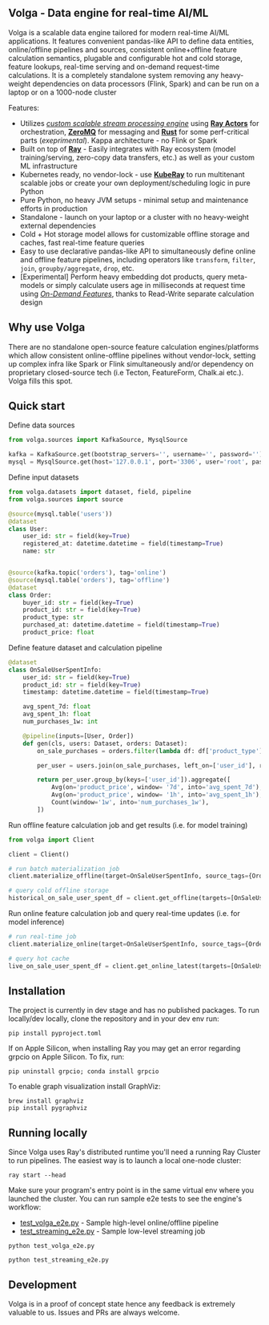 ## Volga - Data engine for real-time AI/ML

Volga is a scalable data engine tailored for modern real-time AI/ML applications.
It features convenient pandas-like API to define data entities, online/offline pipelines and sources, 
consistent online+offline feature calculation semantics, plugable and configurable hot and cold storage, feature lookups, 
real-time serving and on-demand request-time calculations.
It is a completely standalone system removing any heavy-weight dependencies on data processors (Flink, Spark) and 
can be run on a laptop or on a 1000-node cluster

Features:

- Utilizes *[custom scalable stream processing engine](https://github.com/anovv/volga/blob/master/volga/streaming/runtime/master/test/test_e2e.py)* using **[Ray Actors](https://docs.ray.io/en/latest/ray-core/actors.html)** for orchestration, 
**[ZeroMQ](https://zeromq.org/)** for messaging and **[Rust](https://www.rust-lang.org/)** for some perf-critical parts (*exeprimental*). 
Kappa architecture - no Flink or Spark
- Built on top of **[Ray](https://github.com/ray-project/ray)** - Easily integrates with Ray ecosystem 
(model training/serving, zero-copy data transfers, etc.) as well as your custom ML infrastructure
- Kubernetes ready, no vendor-lock - use **[KubeRay](https://github.com/ray-project/kuberay)** to run multitenant scalable jobs or create your own deployment/scheduling logic in pure Python
- Pure Python, no heavy JVM setups - minimal setup and maintenance efforts in production
- Standalone - launch on your laptop or a cluster with no heavy-weight external dependencies
- Cold + Hot storage model allows for customizable offline storage and caches, fast real-time feature queries
- Easy to use declarative pandas-like API to simultaneously define online and offline feature pipelines, including 
operators like ```transform```, ```filter```, ```join```, ```groupby/aggregate```, ```drop```, etc.
- [Experimental] Perform heavy embedding dot products, query meta-models or simply calculate users age in milliseconds at request time
 using *[On-Demand Features]()*, thanks to Read-Write separate calculation design

## Why use Volga

There are no standalone open-source feature calculation engines/platforms which allow consistent online-offline pipelines without vendor-lock,
setting up complex infra like Spark or Flink simultaneously and/or dependency on proprietary closed-source tech 
(i.e Tecton, FeatureForm, Chalk.ai etc.). Volga fills this spot.

## Quick start

Define data sources

```python
from volga.sources import KafkaSource, MysqlSource

kafka = KafkaSource.get(bootstrap_servers='', username='', password='')
mysql = MysqlSource.get(host='127.0.0.1', port='3306', user='root', password='', database='db')

```

Define input datasets

```python
from volga.datasets import dataset, field, pipeline
from volga.sources import source

@source(mysql.table('users'))
@dataset
class User:
    user_id: str = field(key=True)
    registered_at: datetime.datetime = field(timestamp=True)
    name: str


@source(kafka.topic('orders'), tag='online')
@source(mysql.table('orders'), tag='offline')
@dataset
class Order:
    buyer_id: str = field(key=True)
    product_id: str = field(key=True)
    product_type: str
    purchased_at: datetime.datetime = field(timestamp=True)
    product_price: float

```

Define feature dataset and calculation pipeline

```python
@dataset
class OnSaleUserSpentInfo:
    user_id: str = field(key=True)
    product_id: str = field(key=True)
    timestamp: datetime.datetime = field(timestamp=True)

    avg_spent_7d: float
    avg_spent_1h: float
    num_purchases_1w: int

    @pipeline(inputs=[User, Order])
    def gen(cls, users: Dataset, orders: Dataset):
        on_sale_purchases = orders.filter(lambda df: df['product_type'] == 'ON_SALE')         

        per_user = users.join(on_sale_purchases, left_on=['user_id'], right_on=['buyer_id'])

        return per_user.group_by(keys=['user_id']).aggregate([
            Avg(on='product_price', window= '7d', into='avg_spent_7d'),
            Avg(on='product_price', window= '1h', into='avg_spent_1h'),
            Count(window='1w', into='num_purchases_1w'),
        ])

```

Run offline feature calculation job and get results (i.e. for model training)

```python
from volga import Client

client = Client()

# run batch materialization job
client.materialize_offline(target=OnSaleUserSpentInfo, source_tags={Order: 'offline'})

# query cold offline storage
historical_on_sale_user_spent_df = client.get_offline(targets=[OnSaleUserSpentInfo], start='',  end='')

```

Run online feature calculation job and query real-time updates (i.e. for model inference)

```python
# run real-time job
client.materialize_online(target=OnSaleUserSpentInfo, source_tags={Order: 'online'})

# query hot cache
live_on_sale_user_spent_df = client.get_online_latest(targets=[OnSaleUserSpentInfo], keys=[{'user_id': 1}])

```

## Installation

The project is currently in dev stage and has no published packages.
To run locally/dev locally, clone the repository and in your dev env run:
```
pip install pyproject.toml
```

If on Apple Silicon, when installing Ray you may get an error regarding grpcio on Apple Silicon. To fix, run:
```
pip uninstall grpcio; conda install grpcio
```

To enable graph visualization install GraphViz:
```
brew install graphviz
pip install pygraphviz
```

## Running locally

Since Volga uses Ray's distributed runtime you'll need a running Ray Cluster to run pipelines. The easiest way is to launch
a local one-node cluster:
```
ray start --head
```
Make sure your program's entry point is in the same virtual env where you launched the cluster.
You can run sample e2e tests to see the engine's workflow:
- [test_volga_e2e.py](https://github.com/anovv/volga/blob/master/volga/client/test_volga_e2e.py) - Sample high-level online/offline pipeline
- [test_streaming_e2e.py](https://github.com/anovv/volga/blob/master/volga/client/test_streaming_e2e.py) - Sample low-level streaming job
```
python test_volga_e2e.py

python test_streaming_e2e.py
```

## Development

Volga is in a proof of concept state hence any feedback is extremely valuable to us. Issues and PRs are always welcome.
